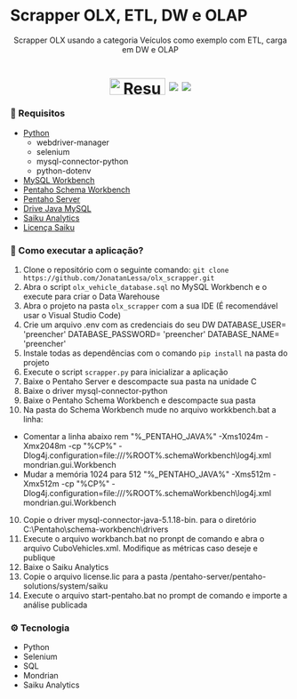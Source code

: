 # Scrapper OLX, ETL, DW e OLAP
<p align="center">Scrapper OLX usando a categoria Veículos como exemplo com ETL, carga em DW e OLAP</p>

</h4>
<h1 align="center">
<img align="center" width="100" height="30" src="https://www.python.org/static/community_logos/python-logo-master-v3-TM.png" alt="Resume application project app icon">
<img src="https://img.shields.io/static/v1?label=Licenca&message=GPLv3&color=blue&style=plastic&logo=ghost"/>
<img src="https://img.shields.io/static/v1?label=Andamento&message=37%&color=blue&style=plastic&logo=python"/>
</h1>

### 📝 Requisitos
- [Python](https://www.python.org/)
  - webdriver-manager
  - selenium
  - mysql-connector-python
  - python-dotenv
- [MySQL Workbench](https://www.mysql.com/products/workbench/)
- [Pentaho Schema Workbench](https://sourceforge.net/projects/mondrian/files/)
- [Pentaho Server](https://sourceforge.net/projects/pentaho/files/Pentaho-9.2/server/)
- [Drive Java MySQL](https://drive.google.com/file/d/1Q-BJH2DNimc5hduaS8feBNs1ZgEGtGX2/view?usp=drive_web&authuser=1)
- [Saiku Analytics](https://sourceforge.net/projects/argum/files/assets/saiku-plugin-p7.1-3.90.zip/download)
- [Licença Saiku](https://github.com/ambientelivre/saiku-fix/blob/main/saiku-fix-pentaho-8/saiku/license.lic)

### 🤔 Como executar a aplicação?
1. Clone o repositório com o seguinte comando: `git clone https://github.com/JonatanLessa/olx_scrapper.git`
2. Abra o script `olx_vehicle_database.sql` no MySQL Workbench e o execute para criar o Data Warehouse
3. Abra o projeto na pasta `olx_scrapper` com a sua IDE (É recomendável usar o  Visual Studio Code)
4. Crie um arquivo .env com as credenciais do seu DW
    DATABASE_USER= 'preencher'
    DATABASE_PASSWORD= 'preencher'
    DATABASE_NAME= 'preencher'
5. Instale todas as dependências com o comando `pip install` na pasta do projeto
6. Execute o script `scrapper.py` para inicializar a aplicação
7. Baixe o Pentaho Server e descompacte sua pasta na unidade C
8. Baixe o driver mysql-connector-python
9. Baixe o Pentaho Schema Workbench e descompacte sua pasta
10. Na pasta do Schema Workbench mude no arquivo workkbench.bat a linha:
   - Comentar a linha abaixo
      rem "%_PENTAHO_JAVA%" -Xms1024m -Xmx2048m -cp "%CP%" -Dlog4j.configuration=file:///%ROOT%\.schemaWorkbench\log4j.xml mondrian.gui.Workbench
   - Mudar a memória 1024 para 512
      "%_PENTAHO_JAVA%" -Xms512m -Xmx512m -cp "%CP%" -Dlog4j.configuration=file:///%ROOT%\.schemaWorkbench\log4j.xml mondrian.gui.Workbench 
10. Copie o driver mysql-connector-java-5.1.18-bin. para o diretório C:\Pentaho\schema-workbench\drivers
11. Execute o arquivo workbanch.bat no pronpt de comando e abra o arquivo CuboVehicles.xml. Modifique as métricas caso deseje e publique
12. Baixe o Saiku Analytics
13. Copie o arquivo license.lic para a pasta <seupathdeinstalacaopentaho>/pentaho-server/pentaho-solutions/system/saiku
14. Execute o arquivo start-pentaho.bat no prompt de comando e importe a análise publicada




### ⚙️ Tecnologia
- Python
- Selenium
- SQL
- Mondrian
- Saiku Analytics
